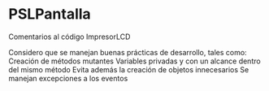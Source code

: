 # PSLPantalla
Comentarios al código ImpresorLCD

Considero que se manejan buenas prácticas de desarrollo, tales como:
Creación de métodos mutantes
Variables privadas y con un alcance dentro del mismo método
Evita además la creación de objetos innecesarios
Se manejan excepciones a los eventos
